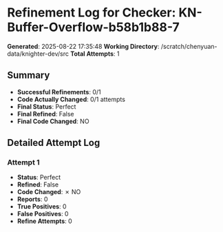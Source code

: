 # Refinement Log for Checker: KN-Buffer-Overflow-b58b1b88-7

**Generated**: 2025-08-22 17:35:48
**Working Directory**: /scratch/chenyuan-data/knighter-dev/src
**Total Attempts**: 1

## Summary
- **Successful Refinements**: 0/1
- **Code Actually Changed**: 0/1 attempts
- **Final Status**: Perfect
- **Final Refined**: False
- **Final Code Changed**: NO

## Detailed Attempt Log

### Attempt 1
- **Status**: Perfect
- **Refined**: False
- **Code Changed**: ✗ NO
- **Reports**: 0
- **True Positives**: 0
- **False Positives**: 0
- **Refine Attempts**: 0
